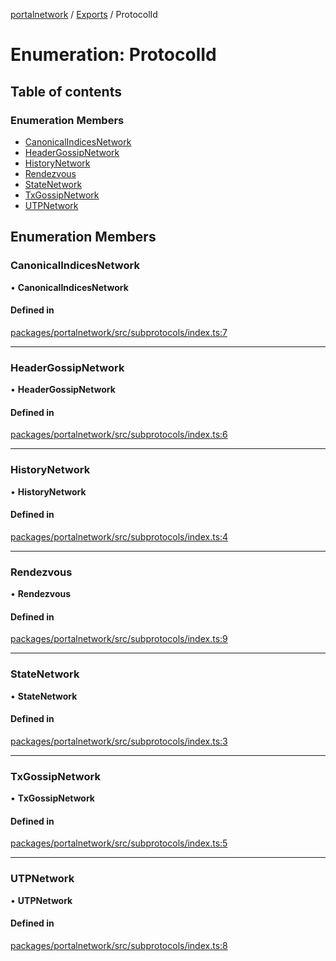 [portalnetwork](../README.md) / [Exports](../modules.md) / ProtocolId

# Enumeration: ProtocolId

## Table of contents

### Enumeration Members

- [CanonicalIndicesNetwork](ProtocolId.md#canonicalindicesnetwork)
- [HeaderGossipNetwork](ProtocolId.md#headergossipnetwork)
- [HistoryNetwork](ProtocolId.md#historynetwork)
- [Rendezvous](ProtocolId.md#rendezvous)
- [StateNetwork](ProtocolId.md#statenetwork)
- [TxGossipNetwork](ProtocolId.md#txgossipnetwork)
- [UTPNetwork](ProtocolId.md#utpnetwork)

## Enumeration Members

### CanonicalIndicesNetwork

• **CanonicalIndicesNetwork**

#### Defined in

[packages/portalnetwork/src/subprotocols/index.ts:7](https://github.com/ethereumjs/ultralight/blob/9f385ce/packages/portalnetwork/src/subprotocols/index.ts#L7)

___

### HeaderGossipNetwork

• **HeaderGossipNetwork**

#### Defined in

[packages/portalnetwork/src/subprotocols/index.ts:6](https://github.com/ethereumjs/ultralight/blob/9f385ce/packages/portalnetwork/src/subprotocols/index.ts#L6)

___

### HistoryNetwork

• **HistoryNetwork**

#### Defined in

[packages/portalnetwork/src/subprotocols/index.ts:4](https://github.com/ethereumjs/ultralight/blob/9f385ce/packages/portalnetwork/src/subprotocols/index.ts#L4)

___

### Rendezvous

• **Rendezvous**

#### Defined in

[packages/portalnetwork/src/subprotocols/index.ts:9](https://github.com/ethereumjs/ultralight/blob/9f385ce/packages/portalnetwork/src/subprotocols/index.ts#L9)

___

### StateNetwork

• **StateNetwork**

#### Defined in

[packages/portalnetwork/src/subprotocols/index.ts:3](https://github.com/ethereumjs/ultralight/blob/9f385ce/packages/portalnetwork/src/subprotocols/index.ts#L3)

___

### TxGossipNetwork

• **TxGossipNetwork**

#### Defined in

[packages/portalnetwork/src/subprotocols/index.ts:5](https://github.com/ethereumjs/ultralight/blob/9f385ce/packages/portalnetwork/src/subprotocols/index.ts#L5)

___

### UTPNetwork

• **UTPNetwork**

#### Defined in

[packages/portalnetwork/src/subprotocols/index.ts:8](https://github.com/ethereumjs/ultralight/blob/9f385ce/packages/portalnetwork/src/subprotocols/index.ts#L8)
